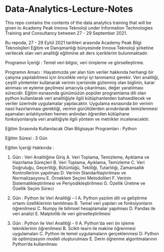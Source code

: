 # Data-Analytics-Lecture-Notes
This repo contains the contents of the data analytics training that will be given to Academy Peak Innova Teknoloji under Information Technologies Training and Consultancy between 27 - 29 September 2021.

Bu repoda, 27 - 29 Eylül 2021 tarihleri arasında Academy Peak Bilgi Teknolojileri Eğitim ve Danışmanlığı bünyesinde Innova Teknoloji şirketine verilecek olan veri analitiği eğitimine ait ders içeriklerim bulunmaktadır.

Programın İçeriği : Temel veri bilgisi, veri önişleme ve görselleştirme.

Programın Amacı : Hayatımızda yer alan tüm veriler hakkında herhangi bir çalışma yapılabilmesi için öncelikle veriyi iyi tanımamız gerekir. Veri analitiği, çeşitli yöntemler kullanarak verinin içerisinde gizlenmiş olan biglinin, karar alınması ve eyleme geçilmesi amacıyla çıkarılması, değer yaratılması sürecidir. Eğitim esnasında günümüzün popüler programlama dili olan python kullanılarak veri analitiğiyle ilgili kütüphanlerden bahsedilecek ve veriler üzerinde uygulamalar yapılacaktır. Uygulama esnasında bir verinin nasıl hazırlanması gerektiği, verinin gürültülerden arındırılarak temizlenmesi aşamaları anlatılıyorken hemen ardından öğrenilen kütüphane fonksiyonlarıyla veri analitiğiyle ilgili yöntem ve metrikler incelenecektir. 

Eğitim Sırasında Kullanılacak Olan Bilgisayar Programları : Python 

Eğitim Süresi : 3 Gün

Eğitim İçeriği Hakkında : 
1.	Gün : Veri Analitiğine Giriş
A.	Veri Toplama, Temizleme, Ayıklama ve Hazırlama Süreçleri
B.	Veri Toplama, Ayıklama, Temizleme
C.	Veri Doğruluğu, Geçerliliği, Bütünlüğü, Tekilliği, Tutarlılığı, Zamansallık Kontrollerinin yapılması
D.	Verinin Standartlaştırılması ve Normalizasyonu
E.	Örneklem Seçimi Metodolileri
F.	Verinin Sistematikleştirilmesi ve Periyodikleştirilmesi
G.	Özellik Üretme ve Özellik Seçim Süreci

2.	Gün : Python ile Veri Analitiği – I
A.	Python yazılım dili ve geliştirme ortamı özelliklerinin tanıtılması
B.	Temel veri yapıları ve fonksiyonların öğrenilmesi
C.	Numpy ile bilimsel hesaplamalar yapılması
D.	Pandas ile veri analizi
E.	Matplotlib ile veri görselleştirilmesi

3.	Gün : Python ile Veri Analitiği - II
A.	Python'da veri ön işleme tekniklerinin öğrenilmesi
B.	Scikit-learn ile makine öğrenmesi uygulamaları
C.	Python ile temel uygulamaların gerçeklenmesi
D.	Python ile optimizasyon modeli oluşturulması
E.	Derin öğrenme algoritmalarının Python’da kullanılması
